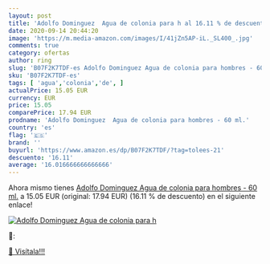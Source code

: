 ```yaml
---
layout: post
title: 'Adolfo Dominguez  Agua de colonia para h al 16.11 % de descuento'
date: 2020-09-14 20:44:20
image: 'https://m.media-amazon.com/images/I/41jZn5AP-iL._SL400_.jpg'
comments: true
category: ofertas
author: ring
slug: 'B07F2K7TDF-es Adolfo Dominguez Agua de colonia para hombres - 60 ml.'
sku: 'B07F2K7TDF-es'
tags: [ 'agua','colonia','de', ]
actualPrice: 15.05 EUR
currency: EUR
price: 15.05
comparePrice: 17.94 EUR
prodname: 'Adolfo Dominguez  Agua de colonia para hombres - 60 ml.'
country: 'es'
flag: '🇪🇸'
brand: ''
buyurl: 'https://www.amazon.es/dp/B07F2K7TDF/?tag=tolees-21'
descuento: '16.11'
average: '16.016666666666666'
---
```


Ahora mismo tienes [Adolfo Dominguez  Agua de colonia para hombres - 60 ml.](https://www.amazon.es/dp/B07F2K7TDF/?tag=tolees-21) a 15.05 EUR (original: 17.94 EUR) (16.11 %  de descuento) en el siguiente enlace!

[![Adolfo Dominguez  Agua de colonia para h](https://m.media-amazon.com/images/I/41jZn5AP-iL._SL400_.jpg)](https://www.amazon.es/dp/B07F2K7TDF/?tag=tolees-21)

🔎:


[🛒 Visítala!!!](https://www.amazon.es/dp/B07F2K7TDF/?tag=tolees-21)
